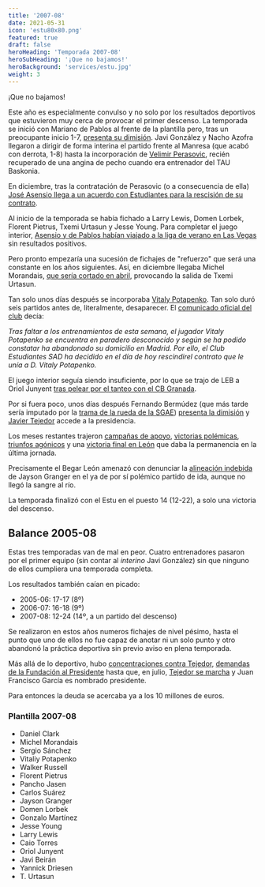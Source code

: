 ```yaml
---
title: '2007-08'
date: 2021-05-31
icon: 'estu80x80.png'
featured: true
draft: false
heroHeading: 'Temporada 2007-08'
heroSubHeading: '¡Que no bajamos!'
heroBackground: 'services/estu.jpg'
weight: 3
---
```


¡Que no bajamos!

Este año es especialmente convulso y no solo por los resultados deportivos que estuvieron muy cerca de provocar el primer descenso. La temporada se inició con Mariano de Pablos al frente de la plantilla pero, tras un preocupante inicio 1-7, [presenta su dimisión](https://www.elconfidencial.com/deportes/2007-11-20/mariano-de-pablos-dimite-como-entrenador-de-mmt-estudiantes_306513/). Javi González y Nacho Azofra llegaron a dirigir de forma interina el partido frente al Manresa (que acabó con derrota, 1-8) hasta la incorporación de [Velimir Perasovic](https://www.publico.es/deportes/perasovic-elegido-sacar-al-estudiantes.html), recién recuperado de una angina de pecho cuando era entrenador del TAU Baskonia.

En diciembre, tras la contratación de Perasovic (o a consecuencia de ella) [José Asensio llega a un acuerdo con Estudiantes para la rescisión de su contrato](https://www.europapress.es/deportes/baloncesto-00163/noticia-baloncesto-jose-asensio-deja-cargo-director-deportivo-mmt-estudiantes-20071205145325.html).  

Al inicio de la temporada se había fichado a Larry Lewis, Domen Lorbek, Florent Pietrus, Txemi Urtasun y Jesse Young. Para completar el juego interior, [Asensio y de Pablos habían viajado a la liga de verano en Las Vegas](https://www.movistarestudiantes.com/prensa/noticias/sergio-sanchez-sigue-sin-debutar-en-la-liga-de-verano/) sin resultados positivos.

Pero pronto empezaría una sucesión de fichajes de "refuerzo" que será una constante en los años siguientes. Así, en diciembre llegaba Michel Morandais, [que sería cortado en abril](https://as.com/baloncesto/2008/04/11/mas_baloncesto/1207906548_850215.html), provocando la salida de Txemi Urtasun.

Tan solo unos días después se incorporaba [Vitaly Potapenko](https://www.movistarestudiantes.com/prensa/noticias/vitaly-potapenko-se-incorpora-a-la-disciplina-de-mmt-estudiantes/). Tan solo duró seis partidos antes de, literalmente, desaparecer. El [comunicado oficial del club](https://www.movistarestudiantes.com/prensa/noticias/vitaly-potapenko-no-seguira-en-mmt-estudiantes/) decía:

*Tras faltar a los entrenamientos de esta semana, el jugador Vitaly Potapenko se encuentra en paradero desconocido y según se ha podido constatar ha abandonado su domicilio en Madrid. Por ello, el Club Estudiantes SAD ha decidido en el día de hoy rescindirel contrato que le unía a D. Vitaly Potapenko.*

El juego interior seguía siendo insuficiente, por lo que se trajo de LEB a Oriol Junyent [tras pelear por el tanteo con el  CB Granada](https://www.elmundo.es/elmundodeporte/2008/03/03/baloncesto/1204578699.html).

Por si fuera poco, unos días después Fernando Bermúdez (que más tarde sería imputado por la [trama de la rueda de la SGAE](https://elpais.com/cultura/2017/06/22/actualidad/1498133179_607216.html)) [presenta la dimisión](https://www.movistarestudiantes.com/prensa/noticias/javier-tejedor-nuevo-presidente-del-club-estudiantes-s-a-d/) y [Javier Tejedor](https://www.movistarestudiantes.com/prensa/noticias/javier-tejedor-nuevo-presidente-del-club-estudiantes-s-a-d/) accede a la presidencia.

Los meses restantes trajeron [campañas de apoyo](https://www.movistarestudiantes.com/prensa/noticias/que-no-bajamos-galeria-de-fotos/), [victorias polémicas](https://www.elmundo.es/elmundodeporte/2008/01/05/baloncesto/1199569038.html), [triunfos agónicos](http://www.acb.com/articulo/ver/48677-mmt-estudiantes-logra-un-triunfo-agonico-sobre-vivemenorca-8078.html) y una [victoria final en León](https://as.com/baloncesto/2008/05/09/mas_baloncesto/1210284005_850215.html) que daba la permanencia en la última jornada.

Precisamente el Begar León amenazó con denunciar la [alineación indebida](https://www.elmundo.es/elmundodeporte/2008/01/11/baloncesto/1200079470.html) de Jayson Granger en el ya de por sí polémico partido de ida, aunque no llegó la sangre al río.

La temporada finalizó con el Estu en el puesto 14 (12-22), a solo una victoria del descenso.

## Balance 2005-08

Estas tres temporadas van de mal en peor. Cuatro entrenadores pasaron por el primer equipo (sin contar al _interino_ Javi González) sin que ninguno de ellos cumpliera una temporada completa.

Los resultados también caían en picado:

- 2005-06: 17-17 (8º)
- 2006-07: 16-18 (9º)
- 2007-08: 12-24 (14º, a un partido del descenso)

Se realizaron en estos años numeros fichajes de nivel pésimo, hasta el punto que uno de ellos no fue capaz de anotar ni un solo punto y otro abandonó la práctica deportiva sin previo aviso en plena temporada.

Más allá de lo deportivo, hubo [concentraciones contra Tejedor](https://www.elconfidencial.com/deportes/2008-06-12/la-masa-social-del-estudiantes-se-concentra-hoy-contra-el-presidente-tejedor_387088/), [demandas de la Fundación al Presidente](https://www.elmundo.es/elmundodeporte/2008/05/27/baloncesto/1211923916.html) hasta que, en julio, [Tejedor se marcha](https://www.elmundo.es/elmundodeporte/2008/07/08/baloncesto/1215523182.html) y Juan Francisco García es nombrado presidente.

Para entonces la deuda se acercaba ya a los 10 millones de euros.

### Plantilla 2007-08

- Daniel Clark
- Michel Morandais
- Sergio Sánchez
- Vitaliy Potapenko
- Walker Russell
- Florent Pietrus
- Pancho Jasen
- Carlos Suárez
- Jayson Granger
- Domen Lorbek
- Gonzalo Martínez
- Jesse Young
- Larry Lewis
- Caio Torres
- Oriol Junyent
- Javi Beirán
- Yannick Driesen
- T. Urtasun

